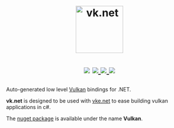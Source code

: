 <h1 align="center">
  <br>
  <a href="https://github.com/jpbruyere/vk.net/blob/master/VK/vk.net-128.png">
    <img src="https://github.com/jpbruyere/vk.net/blob/master/VK/vk.net-128.png" alt="vk.net" width="128">
  </a> 
<p align="center">
  <a href="https://www.nuget.org/packages/Vulkan"><img src="https://buildstats.info/nuget/Vulkan"></a>
  <a href="https://travis-ci.org/jpbruyere/vk.net">
      <img src="https://img.shields.io/travis/jpbruyere/vk.net.svg?&logo=travis&logoColor=white">
  </a>
  <a href="https://ci.appveyor.com/project/jpbruyere/vk-net">
    <img src="https://img.shields.io/appveyor/ci/jpbruyere/vk-net?logo=appveyor&logoColor=lightgrey">
  </a>
  <a href="https://www.paypal.me/GrandTetraSoftware">
    <img src="https://img.shields.io/badge/Donate-PayPal-green.svg">
  </a>
</p>
</h1>

Auto-generated low level [Vulkan](https://www.khronos.org/vulkan/) bindings for .NET. 

**vk.net** is designed to be used with [vke.net](https://github.com/jpbruyere/vke.net) to ease building vulkan applications in c#.

The [nuget package](https://www.nuget.org/packages/Vulkan) is available under the name **Vulkan**.



